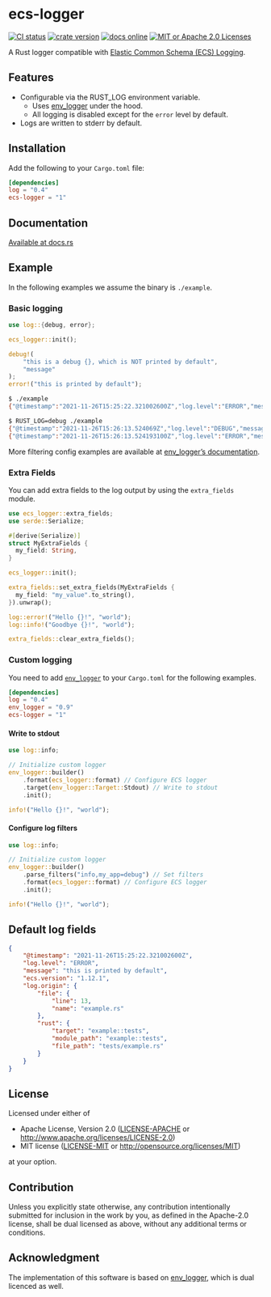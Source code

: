 # ecs-logger

[![CI status][ci badge]][ci link]
[![crate version][crates.io badge]][crates.io link]
[![docs online][docs badge]][docs link]
[![MIT or Apache 2.0 Licenses][license badge]][license link]

A Rust logger compatible with [Elastic Common Schema (ECS) Logging](https://www.elastic.co/guide/en/ecs-logging/overview/current/intro.html).

## Features

- Configurable via the RUST_LOG environment variable.
  - Uses [env_logger][env_logger docs] under the hood.
  - All logging is disabled except for the `error` level by default.
- Logs are written to stderr by default.

## Installation

Add the following to your `Cargo.toml` file:

```toml
[dependencies]
log = "0.4"
ecs-logger = "1"
```

## Documentation

[Available at docs.rs][docs link]

## Example

In the following examples we assume the binary is `./example`.

### Basic logging

```rust
use log::{debug, error};

ecs_logger::init();

debug!(
    "this is a debug {}, which is NOT printed by default",
    "message"
);
error!("this is printed by default");
```

```bash
$ ./example
{"@timestamp":"2021-11-26T15:25:22.321002600Z","log.level":"ERROR","message":"this is printed by default","ecs.version":"1.12.1","log.origin":{"file":{"line":13,"name":"example.rs"},"rust":{"target":"example::tests","module_path":"example::tests","file_path":"tests/example.rs"}}}
```

```bash
$ RUST_LOG=debug ./example
{"@timestamp":"2021-11-26T15:26:13.524069Z","log.level":"DEBUG","message":"this is a debug message, which is NOT printed by default","ecs.version":"1.12.1","log.origin":{"file":{"line":9,"name":"example.rs"},"rust":{"target":"example::tests","module_path":"example::tests","file_path":"tests/example.rs"}}}
{"@timestamp":"2021-11-26T15:26:13.524193100Z","log.level":"ERROR","message":"this is printed by default","ecs.version":"1.12.1","log.origin":{"file":{"line":13,"name":"example.rs"},"rust":{"target":"example::tests","module_path":"example::tests","file_path":"tests/example.rs"}}}
```

More filtering config examples are available at [env_logger’s documentation][env_logger docs].

### Extra Fields

You can add extra fields to the log output by using the `extra_fields` module.

```rust
use ecs_logger::extra_fields;
use serde::Serialize;

#[derive(Serialize)]
struct MyExtraFields {
  my_field: String,
}

ecs_logger::init();

extra_fields::set_extra_fields(MyExtraFields {
  my_field: "my_value".to_string(),
}).unwrap();

log::error!("Hello {}!", "world");
log::info!("Goodbye {}!", "world");

extra_fields::clear_extra_fields();
```

### Custom logging

You need to add [`env_logger`][env_logger docs] to your `Cargo.toml` for the following examples.

```toml
[dependencies]
log = "0.4"
env_logger = "0.9"
ecs-logger = "1"
```

#### Write to stdout

```rust
use log::info;

// Initialize custom logger
env_logger::builder()
    .format(ecs_logger::format) // Configure ECS logger
    .target(env_logger::Target::Stdout) // Write to stdout
    .init();

info!("Hello {}!", "world");
```

#### Configure log filters

```rust
use log::info;

// Initialize custom logger
env_logger::builder()
    .parse_filters("info,my_app=debug") // Set filters
    .format(ecs_logger::format) // Configure ECS logger
    .init();

info!("Hello {}!", "world");
```

## Default log fields

```json
{
    "@timestamp": "2021-11-26T15:25:22.321002600Z",
    "log.level": "ERROR",
    "message": "this is printed by default",
    "ecs.version": "1.12.1",
    "log.origin": {
        "file": {
            "line": 13,
            "name": "example.rs"
        },
        "rust": {
            "target": "example::tests",
            "module_path": "example::tests",
            "file_path": "tests/example.rs"
        }
    }
}
```

## License

Licensed under either of

* Apache License, Version 2.0
  ([LICENSE-APACHE](LICENSE-APACHE) or http://www.apache.org/licenses/LICENSE-2.0)
* MIT license
  ([LICENSE-MIT](LICENSE-MIT) or http://opensource.org/licenses/MIT)

at your option.

## Contribution

Unless you explicitly state otherwise, any contribution intentionally submitted
for inclusion in the work by you, as defined in the Apache-2.0 license, shall be
dual licensed as above, without any additional terms or conditions.

## Acknowledgment

The implementation of this software is based on [env_logger](https://github.com/env-logger-rs/env_logger), which is dual licenced as well.

[ci badge]: https://github.com/ciffelia/ecs-logger/actions/workflows/ci.yaml/badge.svg
[ci link]: https://github.com/ciffelia/ecs-logger/actions/workflows/ci.yaml

[crates.io badge]: https://img.shields.io/crates/v/ecs-logger
[crates.io link]: https://crates.io/crates/ecs-logger

[docs badge]: https://img.shields.io/badge/docs-online-green
[docs link]: https://docs.rs/ecs-logger

[license badge]: https://img.shields.io/badge/license-MIT%20or%20Apache%202.0-blue
[license link]: #license

[env_logger docs]: https://docs.rs/env_logger
